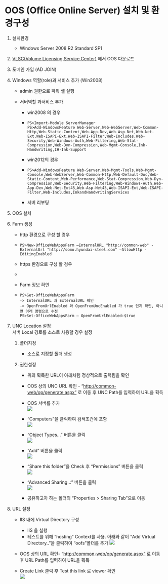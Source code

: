 # OOS \(Office Online Server\) 설치 및 환경구성

1. 설치환경

   * Windows Server 2008 R2 Standard SP1

2. [VLSC\(Volume Licensing Service Center\)](https://www.microsoft.com/Licensing/servicecenter/default.aspx) 에서 OOS 다운로드

3. 도메인 가입 \(AD JOIN\)

4. Windows 역할\(role\)과 서비스 추가 \(Win2008\)

   * admin 권한으로 파워 쉘 실행

   * 서버역할 과서비스 추가

     * win2008 의 경우

     * ```
       PS>Import-Module ServerManager
       PS>Add-WindowsFeature Web-Server,Web-WebServer,Web-Common-Http,Web-Static-Content,Web-App-Dev,Web-Asp-Net,Web-Net-Ext,Web-ISAPI-Ext,Web-ISAPI-Filter,Web-Includes,Web-Security,Web-Windows-Auth,Web-Filtering,Web-Stat-Compression,Web-Dyn-Compression,Web-Mgmt-Console,Ink-Handwriting,IH-Ink-Support
       ```
     * win2012의 경우

     * ```
       PS>Add-WindowsFeature Web-Server,Web-Mgmt-Tools,Web-Mgmt-Console,Web-WebServer,Web-Common-Http,Web-Default-Doc,Web-Static-Content,Web-Performance,Web-Stat-Compression,Web-Dyn-Compression,Web-Security,Web-Filtering,Web-Windows-Auth,Web-App-Dev,Web-Net-Ext45,Web-Asp-Net45,Web-ISAPI-Ext,Web-ISAPI-Filter,Web-Includes,InkandHandwritingServices
       ```
     * 서버 리부팅

5. OOS 설치

6. Farm 생성

   * http 환경으로 구성 할 경우
   * ```
     PS>New-OfficeWebAppsFarm –InternalURL "http://common-web" -ExternalUrl "http://somo.hyundai-steel.com" –AllowHttp -EditingEnabled
     ```
   * https 환경으로 구성 할 경우
   * ```

     ```
   * Farm 정보 확인
   * ```
     PS>Get-OfficeWebAppsFarm
     -> InternalURL 과 ExternalURL 확인
     -> OpenFromUrlEnabled 와 OpenFromUncEnabled 가 true 인지 확인, 아니면 아래 명령으로 수정
     PS>Set-OfficeWebAppsFarm – OpenFromUrlEnabled:$true
     ```

7. UNC  Location 설정  
   서버 Local 경로를 소스로 사용할 경우 설정

   1. 폴더지정

      * 소스로 지정할 폴더 생성

   2. 권한설정

      * 위의 획득한 URL이 아래처럼 정상적으로 출력됨을 확인

      * OOS 상의 UNC URL 확인 - “[http://common-web/op/generate.aspx”](http://common-web/op/generate.aspx”) 로 이동 후 UNC Path를 입력하여 URL을 획득

      * OOS 서버를 추가  
        ![](/img/1-2-6.jpg)

      * “Computers”을 클릭하여 검색조건에 포함  
        ![](/img/1-2-5.jpg)

      * “Object Types…” 버튼을 클릭  
        ![](/img/1-2-4.jpg)

      * “Add” 버튼을 클릭  
        ![](/img/1-2-3.jpg)

      * “Share this folder”을 Check 후 “Permissions” 버튼을 클릭  
        ![](/img/1-2-2.jpg)

      * “Advanced Sharing..:” 버튼을 클릭  
        ![](/img/1-2-1.jpg)

      * 공유하고자 하는 폴더의 “Properties &gt; Sharing Tab”으로 이동

8. URL 설정

   * IIS 내에 Virtual Directory 구성
     * IIS 을 실행
     * 테스트를 위해 “hosting” Context를 사용. 아래와 같이 “Add Virtual Directory..”을 클릭하여 “oofs”폴더를 추가
       ![](/img/1-2-7.jpg)
   * OOS 상의 URL 확인- “[http://common-web/op/generate.aspx”](http://common-web/op/generate.aspx”) 로 이동 후 URL Path를 입력하여 URL을 획득

   * Create Link 클릭 후 Test this link 로 viewer 확인  
     ![](/img/1-2-8.jpg)



